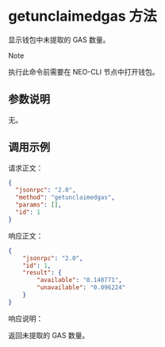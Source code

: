# getunclaimedgas 方法

显示钱包中未提取的 GAS 数量。

> [!Note]
> 执行此命令前需要在 NEO-CLI 节点中打开钱包。

## 参数说明

无。

## 调用示例

请求正文：

```json
{
  "jsonrpc": "2.0",
  "method": "getunclaimedgas",
  "params": [],
  "id": 1
}
```

响应正文：

```json
{
    "jsonrpc": "2.0",
    "id": 1,
    "result": {
        "available": "0.140771",
        "unavailable": "0.096224"
    }
}

```

响应说明：

返回未提取的 GAS 数量。

